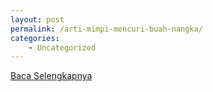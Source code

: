 ```yaml
---
layout: post
permalink: /arti-mimpi-mencuri-buah-nangka/
categories:
    - Uncategorized
---
```


[Baca Selengkapnya](/03)